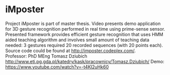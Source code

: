 # iMposter
Project iMposter is part of master thesis. Video presents demo application for 3D gesture recognition performed in real time using prime-sense sensor.  
Presented framework provides efficient gesture recognition that uses HMM aided teaching algorithm and involves small amount of teaching data needed: 3 gestures required 20 recorded sequences (with 20 points each). 
Source code could be found at http://imposter.codeplex.com/.  
Professor: PhD MEng Tomasz Dziubich http://www.eti.pg.gda.pl/katedry/kask/pracownicy/Tomasz.Dziubich/ 
Demo: https://www.youtube.com/watch?v=-t4KI2uHk60
